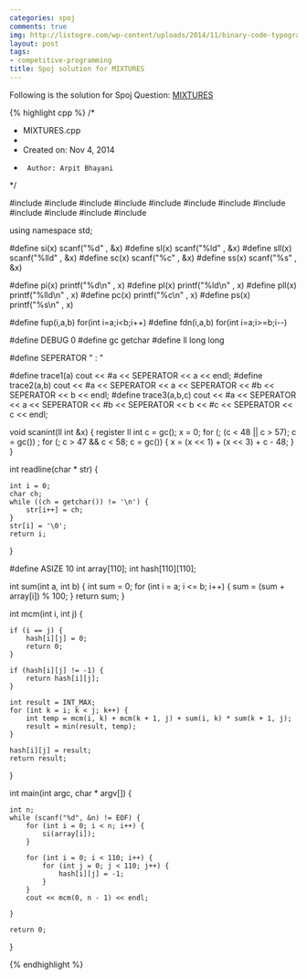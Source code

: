 ```yaml
---
categories: spoj
comments: true
img: http://listogre.com/wp-content/uploads/2014/11/binary-code-typography-hd-wallpaper-1920x1080-2619-672x372.png
layout: post
tags:
- competitive-programming
title: Spoj solution for MIXTURES
---
```


Following is the solution for Spoj Question: [MIXTURES](http://www.spoj.com/problems/MIXTURES/)

{% highlight cpp %}
/*
 * MIXTURES.cpp
 *
 *  Created on: Nov 4, 2014
 *      Author: Arpit Bhayani
 */

#include <map>
#include <cmath>
#include <set>
#include <cstring>
#include <stack>
#include <vector>
#include <queue>
#include <list>
#include <cstdio>
#include <cstdlib>
#include <iostream>
#include <climits>

using namespace std;

#define si(x) scanf("%d" , &x)
#define sl(x) scanf("%ld" , &x)
#define sll(x) scanf("%lld" , &x)
#define sc(x) scanf("%c" , &x)
#define ss(x) scanf("%s" , &x)

#define pi(x) printf("%d\n" , x)
#define pl(x) printf("%ld\n" , x)
#define pll(x) printf("%lld\n" , x)
#define pc(x) printf("%c\n" , x)
#define ps(x) printf("%s\n" , x)

#define fup(i,a,b) for(int i=a;i<b;i++)
#define fdn(i,a,b) for(int i=a;i>=b;i--)

#define DEBUG 0
#define gc getchar
#define ll long long

#define SEPERATOR " : "

#define trace1(a) cout << #a << SEPERATOR << a << endl;
#define trace2(a,b) cout << #a << SEPERATOR << a << SEPERATOR << #b << SEPERATOR << b << endl;
#define trace3(a,b,c) cout << #a << SEPERATOR << a << SEPERATOR << #b << SEPERATOR << b << #c << SEPERATOR << c << endl;

void scanint(ll int &x) {
	register ll int c = gc();
	x = 0;
	for (; (c < 48 || c > 57); c = gc())
		;
	for (; c > 47 && c < 58; c = gc()) {
		x = (x << 1) + (x << 3) + c - 48;
	}
}

int readline(char * str) {

	int i = 0;
	char ch;
	while ((ch = getchar()) != '\n') {
		str[i++] = ch;
	}
	str[i] = '\0';
	return i;
}

#define ASIZE 10
int array[110];
int hash[110][110];

int sum(int a, int b) {
	int sum = 0;
	for (int i = a; i <= b; i++) {
		sum = (sum + array[i]) % 100;
	}
	return sum;
}

int mcm(int i, int j) {

	if (i == j) {
		hash[i][j] = 0;
		return 0;
	}

	if (hash[i][j] != -1) {
		return hash[i][j];
	}

	int result = INT_MAX;
	for (int k = i; k < j; k++) {
		int temp = mcm(i, k) + mcm(k + 1, j) + sum(i, k) * sum(k + 1, j);
		result = min(result, temp);
	}

	hash[i][j] = result;
	return result;

}

int main(int argc, char * argv[]) {

	int n;
	while (scanf("%d", &n) != EOF) {
		for (int i = 0; i < n; i++) {
			si(array[i]);
		}

		for (int i = 0; i < 110; i++) {
			for (int j = 0; j < 110; j++) {
				hash[i][j] = -1;
			}
		}
		cout << mcm(0, n - 1) << endl;

	}

	return 0;
}

{% endhighlight %}